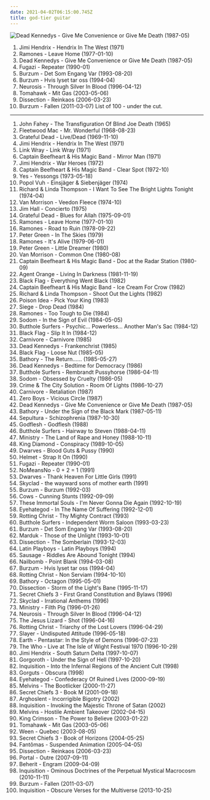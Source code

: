 ```yaml
---
date: 2021-04-02T06:15:00.745Z
title: god-tier guitar
---
```

![Dead Kennedys - Give Me Convenience or Give Me Death (1987-05)](http://coverartarchive.org/release/90d3fdc2-70e1-437c-ae56-0e97314ff684/21652369834-500.jpg "Dead Kennedys - Give Me Convenience or Give Me Death (1987-05)")
1. <span title="#1972 #classic_rock #rock #70_s #usa #blues_rock #vinyl #laptop #live_performance #male_singer_songwriter #gammarec #vinyl_i_own #american_guitarist #freepurp_1_e #favorite_live_albums #j_hendrix #selbst #mentholbbdoll #technical_perfection #god_tier_guitar">Jimi Hendrix - Hendrix In The West (1971)</span>
2. <span title="#punk_rock #punk #1977">Ramones - Leave Home (1977-01-10)</span>
3. <span title="#punk">Dead Kennedys - Give Me Convenience or Give Me Death (1987-05)</span>
4. <span title="#post_hardcore #1990">Fugazi - Repeater (1990-01)</span>
5. <span title="#black_metal">Burzum - Det Som Engang Var (1993-08-20)</span>
6. <span title="#black_metal #ambient_black_metal">Burzum - Hvis lyset tar oss (1994-04)</span>
7. <span title="#1996 #post_metal #sludge #sludge_metal">Neurosis - Through Silver In Blood (1996-04-12)</span>
8. <span title="#mike_patton #alternative_metal #experimental">Tomahawk - Mit Gas (2003-05-06)</span>
9. <span title="#melodic_death_metal #black_metal">Dissection - Reinkaos (2006-03-23)</span>
10. <span title="#black_metal #atmospheric_black_metal #2011">Burzum - Fallen (2011-03-07)</span>
List of 100 - under the cut.
<!-- more -->
-----
1. <span title="#60_s #folk">John Fahey - The Transfiguration Of Blind Joe Death (1965)</span>
2. <span title="#1968">Fleetwood Mac - Mr. Wonderful (1968-08-23)</span>
3. <span title="#psychedelic_rock">Grateful Dead - Live/Dead (1969-11-10)</span>
4. <span title="#1972 #classic_rock #rock #70_s #usa #blues_rock #vinyl #laptop #live_performance #male_singer_songwriter #gammarec #vinyl_i_own #american_guitarist #freepurp_1_e #favorite_live_albums #j_hendrix #selbst #mentholbbdoll #technical_perfection #god_tier_guitar">Jimi Hendrix - Hendrix In The West (1971)</span>
5. <span title="#folk #blues">Link Wray - Link Wray (1971)</span>
6. <span title="#1971 #rock #classic #70_s #alternative #experimental #progressive_rock #blues_rock #blues #psychedelic #avant_garde #american #proto_punk #captain_beefheart #only_the_best #underrated_and_overlooked #glorious_vocals #c_beefheart #god_tier_guitar">Captain Beefheart & His Magic Band - Mirror Man (1971)</span>
7. <span title="#rock #1972">Jimi Hendrix - War Heroes (1972)</span>
8. <span title="#1972 #70_s">Captain Beefheart & His Magic Band - Clear Spot (1972-10)</span>
9. <span title="#rock #progressive_rock #classic_rock">Yes - Yessongs (1973-05-18)</span>
10. <span title="#1974 #psychedelic_rock #gammarec #vinyl_i_own #freepurp_1_e #keyboard_heaven #juma #technical_perfection #all_time_great_albums #god_tier_guitar">Popol Vuh - Einsjäger & Siebenjäger (1974)</span>
11. <span title="#70_s #folk #1974 #folk_rock">Richard & Linda Thompson - I Want To See The Bright Lights Tonight (1974-04)</span>
12. <span title="#1974 #singer_songwriter #top_albums">Van Morrison - Veedon Fleece (1974-10)</span>
13. <span title="#jazz">Jim Hall - Concierto (1975)</span>
14. <span title="#1975 #classic_rock #70_s">Grateful Dead - Blues for Allah (1975-09-01)</span>
15. <span title="#punk_rock #punk #1977">Ramones - Leave Home (1977-01-10)</span>
16. <span title="#punk #punk_rock #1978">Ramones - Road to Ruin (1978-09-22)</span>
17. <span title="#blues_rock #british_blues">Peter Green - In The Skies (1979)</span>
18. <span title="#punk_rock #punk">Ramones - It's Alive (1979-06-01)</span>
19. <span title="#selbst #sebst #god_tier_guitar">Peter Green - Little Dreamer (1980)</span>
20. <span title="#visitation_blues">Van Morrison - Common One (1980-08)</span>
21. <span title="#1980">Captain Beefheart & His Magic Band - Doc at the Radar Station (1980-09)</span>
22. <span title="#punk #surf_punk">Agent Orange - Living In Darkness (1981-11-19)</span>
23. <span title="#punk #hardcore_punk #hardcore #punk_rock">Black Flag - Everything Went Black (1982)</span>
24. <span title="#1982 #blues #avant_garde #1980_s">Captain Beefheart & His Magic Band - Ice Cream For Crow (1982)</span>
25. <span title="#1982 #80_s #folk_rock #rs_500">Richard & Linda Thompson - Shoot Out the Lights (1982)</span>
26. <span title="#1983 #hardcore_punk">Poison Idea - Pick Your King (1983)</span>
27. <span title="#grindcore #powerviolence #thrashcore">Siege - Drop Dead (1984)</span>
28. <span title="#punk_rock #1984 #punk">Ramones - Too Tough to Die (1984)</span>
29. <span title="#thrash_metal #black_metal">Sodom - In the Sign of Evil (1984-05-05)</span>
30. <span title="#1984 #rock #noise_rock #psychedelic #drugs #insanity #top_100_debut_albums">Butthole Surfers - Psychic... Powerless... Another Man's Sac (1984-12)</span>
31. <span title="#hardcore_punk #punk">Black Flag - Slip It In (1984-12)</span>
32. <span title="#thrash_metal #crossover_thrash">Carnivore - Carnivore (1985)</span>
33. <span title="#punk #hardcore_punk #1985">Dead Kennedys - Frankenchrist (1985)</span>
34. <span title="#hardcore_punk #sst #1985">Black Flag - Loose Nut (1985-05)</span>
35. <span title="#black_metal">Bathory - The Return...... (1985-05-27)</span>
36. <span title="#punk #1986 #hardcore_punk">Dead Kennedys - Bedtime for Democracy (1986)</span>
37. <span title="#1986">Butthole Surfers - Rembrandt Pussyhorse (1986-04-11)</span>
38. <span title="#thrash_metal #black_metal">Sodom - Obsessed by Cruelty (1986-05)</span>
39. <span title="#post_punk">Crime & The City Solution - Room Of Lights (1986-10-27)</span>
40. <span title="#thrash_metal #crossover_thrash #1987">Carnivore - Retaliation (1987)</span>
41. <span title="#hardcore_punk">Zero Boys - Vicious Circle (1987)</span>
42. <span title="#punk">Dead Kennedys - Give Me Convenience or Give Me Death (1987-05)</span>
43. <span title="#black_metal">Bathory - Under the Sign of the Black Mark (1987-05-11)</span>
44. <span title="#thrash_metal">Sepultura - Schizophrenia (1987-10-30)</span>
45. <span title="#industrial_metal #industrial">Godflesh - Godflesh (1988)</span>
46. <span title="#1988 #alternative #noise_rock">Butthole Surfers - Hairway to Steven (1988-04-11)</span>
47. <span title="#industrial #industrial_metal">Ministry - The Land of Rape and Honey (1988-10-11)</span>
48. <span title="#heavy_metal">King Diamond - Conspiracy (1989-10-05)</span>
49. <span title="#punk #hardcore #glorious_vocals #fap_cover #technical_perfection #boobs_on_cover #all_time_great_albums #god_tier_guitar #coolest_album_art">Dwarves - Blood Guts & Pussy (1990)</span>
50. <span title="#post_hardcore #noise_rock">Helmet - Strap It On (1990)</span>
51. <span title="#post_hardcore #1990">Fugazi - Repeater (1990-01)</span>
52. <span title="#post_hardcore">NoMeansNo - 0 + 2 = 1 (1991)</span>
53. <span title="#speedrock #ze_best #all_time_great_albums #god_tier_guitar">Dwarves - Thank Heaven For Little Girls (1991)</span>
54. <span title="#1991 #metal #rock #british #uk #90_s #england #english #british_rock #british_metal #killer_bass #underrated_and_overlooked #english_metal #english_rock #glorious_vocals #technical_perfection #all_time_great_albums #god_tier_guitar">Skyclad - the wayward sons of mother earth (1991)</span>
55. <span title="#black_metal">Burzum - Burzum (1992-03)</span>
56. <span title="#noise_rock">Cows - Cunning Stunts (1992-09-09)</span>
57. <span title="#post_punk">These Immortal Souls - I'm Never Gonna Die Again (1992-10-19)</span>
58. <span title="#sludge">Eyehategod - In The Name Of Suffering (1992-12-01)</span>
59. <span title="#black_metal">Rotting Christ - Thy Mighty Contract (1993)</span>
60. <span title="#1993 #rock #alternative_rock">Butthole Surfers - Independent Worm Saloon (1993-03-23)</span>
61. <span title="#black_metal">Burzum - Det Som Engang Var (1993-08-20)</span>
62. <span title="#black_metal">Marduk - Those of the Unlight (1993-10-01)</span>
63. <span title="#black_metal #melodic_black_metal">Dissection - The Somberlain (1993-12-03)</span>
64. <span title="#latin #tex_mex #underrated_and_overlooked #glorious_vocals #technical_perfection #all_time_great_albums #god_tier_guitar #raddle">Latin Playboys - Latin Playboys (1994)</span>
65. <span title="#funk_metal">Sausage - Riddles Are Abound Tonight (1994)</span>
66. <span title="#industrial_metal #thrash_metal">Nailbomb - Point Blank (1994-03-08)</span>
67. <span title="#black_metal #ambient_black_metal">Burzum - Hvis lyset tar oss (1994-04)</span>
68. <span title="#black_metal">Rotting Christ - Non Serviam (1994-10-10)</span>
69. <span title="#thrash_metal">Bathory - Octagon (1995-05-01)</span>
70. <span title="#black_metal #melodic_black_metal">Dissection - Storm of the Light's Bane (1995-11-17)</span>
71. <span title="#experimental">Secret Chiefs 3 - First Grand Constitution and Bylaws (1996)</span>
72. <span title="#folk_metal">Skyclad - Irrational Anthems (1996)</span>
73. <span title="#industrial_metal #industrial">Ministry - Filth Pig (1996-01-26)</span>
74. <span title="#1996 #post_metal #sludge #sludge_metal">Neurosis - Through Silver In Blood (1996-04-12)</span>
75. <span title="#noise_rock">The Jesus Lizard - Shot (1996-04-16)</span>
76. <span title="#melodic_black_metal #black_metal">Rotting Christ - Triarchy of the Lost Lovers (1996-04-29)</span>
77. <span title="#thrash_metal #hardcore #hardcore_punk #punk">Slayer - Undisputed Attitude (1996-05-18)</span>
78. <span title="#stoner_rock #1996 #drone">Earth - Pentastar: In the Style of Demons (1996-07-23)</span>
79. <span title="#the_who #live_albums">The Who - Live at The Isle of Wight Festival 1970 (1996-10-29)</span>
80. <span title="#guitar #classic_rock #blues_rock #jimi_hendrix">Jimi Hendrix - South Saturn Delta (1997-10-07)</span>
81. <span title="#black_metal">Gorgoroth - Under the Sign of Hell (1997-10-20)</span>
82. <span title="#black_metal">Inquisition - Into the Infernal Regions of the Ancient Cult (1998)</span>
83. <span title="#technical_death_metal #death_metal">Gorguts - Obscura (1998)</span>
84. <span title="#sludge">Eyehategod - Confederacy Of Ruined Lives (2000-09-19)</span>
85. <span title="#1999">Melvins - The Bootlicker (2000-11-27)</span>
86. <span title="#experimental #2001">Secret Chiefs 3 - Book M (2001-09-18)</span>
87. <span title="#2002">Arghoslent - Incorrigible Bigotry (2002)</span>
88. <span title="#black_metal">Inquisition - Invoking the Majestic Throne of Satan (2002)</span>
89. <span title="#2002 #stoner_rock">Melvins - Hostile Ambient Takeover (2002-04-15)</span>
90. <span title="#progressive_rock #experimental #progressive_metal">King Crimson - The Power to Believe (2003-01-22)</span>
91. <span title="#mike_patton #alternative_metal #experimental">Tomahawk - Mit Gas (2003-05-06)</span>
92. <span title="#2003">Ween - Quebec (2003-08-05)</span>
93. <span title="#experimental #avant_garde">Secret Chiefs 3 - Book of Horizons (2004-05-25)</span>
94. <span title="#experimental #mike_patton #avant_garde_metal">Fantômas - Suspended Animation (2005-04-05)</span>
95. <span title="#melodic_death_metal #black_metal">Dissection - Reinkaos (2006-03-23)</span>
96. <span title="#death_metal">Portal - Outre (2007-09-11)</span>
97. <span title="#black_metal">Beherit - Engram (2009-04-09)</span>
98. <span title="#black_metal">Inquisition - Ominous Doctrines of the Perpetual Mystical Macrocosm (2010-11-11)</span>
99. <span title="#black_metal #atmospheric_black_metal #2011">Burzum - Fallen (2011-03-07)</span>
100. <span title="#2013 #black_metal">Inquisition - Obscure Verses for the Multiverse (2013-10-25)</span>

